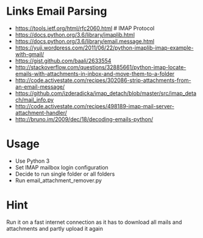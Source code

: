 # Links Email Parsing

- https://tools.ietf.org/html/rfc2060.html # IMAP Protocol
- https://docs.python.org/3.6/library/imaplib.html
- https://docs.python.org/3.6/library/email.message.html
- https://yuji.wordpress.com/2011/06/22/python-imaplib-imap-example-with-gmail/
- https://gist.github.com/baali/2633554
- http://stackoverflow.com/questions/32885661/python-imap-locate-emails-with-attachments-in-inbox-and-move-them-to-a-folder
- http://code.activestate.com/recipes/302086-strip-attachments-from-an-email-message/
- https://github.com/izderadicka/imap_detach/blob/master/src/imap_detach/mail_info.py
- http://code.activestate.com/recipes/498189-imap-mail-server-attachment-handler/
- http://bruno.im/2009/dec/18/decoding-emails-python/

# Usage

- Use Python 3
- Set IMAP mailbox login configuration
- Decide to run single folder or all folders
- Run email_attachment_remover.py

# Hint

Run it on a fast internet connection as it has to download all mails and attachments and partly upload it again
